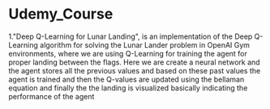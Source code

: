 # Udemy_Course

1."Deep Q-Learning for Lunar Landing", is an implementation of the Deep Q-Learning algorithm for solving the Lunar Lander problem in OpenAI Gym environments, where we are using Q-Learning for training the agent for proper landing between the flags. Here we are create a neural network and the agent stores all the previous values and based on these past values the agent is trained and then the Q-values are updated using the bellaman equation and finally the the landing is visualized basically indicating the performance of the agent
